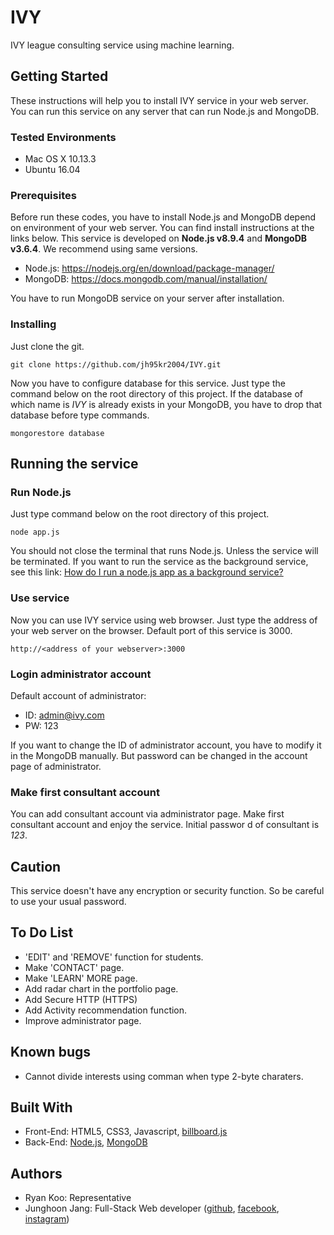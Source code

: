 # IVY
IVY league consulting service using machine learning.

## Getting Started
These instructions will help you to install IVY service in your web server. You can run this service on any server that can run Node.js and MongoDB.

### Tested Environments
- Mac OS X 10.13.3
- Ubuntu 16.04

### Prerequisites
Before run these codes, you have to install Node.js and MongoDB depend on environment of your web server. You can find install instructions at the links below. This service is developed on **Node.js v8.9.4** and **MongoDB v3.6.4**. We recommend using same versions.
- Node.js: https://nodejs.org/en/download/package-manager/
- MongoDB: https://docs.mongodb.com/manual/installation/

You have to run MongoDB service on your server after installation.

### Installing
Just clone the git.

    git clone https://github.com/jh95kr2004/IVY.git
    
Now you have to configure database for this service. Just type the command below on the root directory of this project. If the database of which name is *IVY* is already exists in your MongoDB, you have to drop that database before type commands.

    mongorestore database

## Running the service
### Run Node.js
Just type command below on the root directory of this project.

    node app.js
You should not close the terminal that runs Node.js. Unless the service will be terminated. If you want to run the service as the background service, see this link: [How do I run a node.js app as a background service?](https://stackoverflow.com/questions/4018154/how-do-i-run-a-node-js-app-as-a-background-service)<br>

### Use service
Now you can use IVY service using web browser. Just type the address of your web server on the browser. Default port of this service is 3000.

    http://<address of your webserver>:3000
    
### Login administrator account
Default account of administrator:
- ID: admin@ivy.com
- PW: 123

If you want to change the ID of administrator account, you have to modify it in the MongoDB manually. But password can be changed in the account page of administrator.

### Make first consultant account
You can add consultant account via administrator page. Make first consultant account and enjoy the service. Initial passwor d of consultant is *123*.

## Caution
This service doesn't have any encryption or security function. So be careful to use your usual password.

## To Do List
- 'EDIT' and 'REMOVE' function for students.
- Make 'CONTACT' page.
- Make 'LEARN' MORE page.
- Add radar chart in the portfolio page.
- Add Secure HTTP (HTTPS)
- Add Activity recommendation function.
- Improve administrator page.

## Known bugs
- Cannot divide interests using comman when type 2-byte charaters.

## Built With
- Front-End: HTML5, CSS3, Javascript, [billboard.js](https://naver.github.io/billboard.js/)
- Back-End: [Node.js](https://nodejs.org/), [MongoDB](https://www.mongodb.com/)

## Authors
 - Ryan Koo: Representative
 - Junghoon Jang: Full-Stack Web developer ([github](https://github.com/jh95kr2004/), [facebook](https://www.facebook.com/jh95kr2004), [instagram](https://www.instagram.com/j_hoooon_/))
